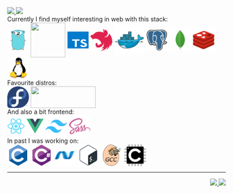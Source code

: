 <div style="display: inline_block">
<a href="https://github.com/danilluk1">
  <img height="180em" src="https://github-readme-stats.vercel.app/api?username=danilluk1&show_icons=true&theme=dracula&include_all_commits=true&count_private=true"/>
  <img height="180em" src="https://github-readme-stats.vercel.app/api/top-langs/?username=danilluk1&layout=compact&langs_count=8&theme=dracula"/>
  </a>
</div>

<div style="display: inline_block">
  <span style="bold">Currently I find myself interesting in web with this stack:</span>
  <div style="display: inline_block">
    <img align="center" height="50" width="50" src="https://github.com/devicons/devicon/blob/master/icons/go/go-original.svg">
    <img align="center" height="80" width="80" src="https://www.vectorlogo.zone/logos/grpcio/grpcio-ar21.svg" />
    <img align="center" height="40" width="50" src="https://raw.githubusercontent.com/devicons/devicon/master/icons/typescript/typescript-plain.svg" />
    <img align="center" height="50" width="50" src="https://github.com/devicons/devicon/raw/master/icons/nestjs/nestjs-plain.svg" />
    <img align="center" height="70" width="70" src="https://github.com/devicons/devicon/blob/master/icons/docker/docker-original.svg" />
    <img align="center" height="50" width="50" src="https://github.com/devicons/devicon/raw/master/icons/postgresql/postgresql-original.svg" />
    <img align="center" height="50" width="50" src="https://github.com/devicons/devicon/blob/master/icons/mongodb/mongodb-original.svg" />
    <img align="center" height="50" width="50" src="https://github.com/devicons/devicon/blob/master/icons/redis/redis-original.svg" />
    <img align="center" height="50" width="50" src="https://github.com/devicons/devicon/blob/master/icons/linux/linux-original.svg" />
    <br><span style="bold">Favourite distros:</span><br>
    <img align="center" height="50" width="50" src="https://github.com/devicons/devicon/blob/master/icons/fedora/fedora-original.svg" />
    <img align="center" height="50" width="150" src="https://archlinux.org/static/logos/archlinux-logo-dark-scalable.518881f04ca9.svg" />
    <br><span style="bold">And also a bit frontend:</span><br>
    <img align="center" height="40" width="40" src="https://github.com/devicons/devicon/blob/master/icons/react/react-original.svg" />
    <img align="center" height="40" width="40" src="https://github.com/devicons/devicon/raw/master/icons/vuejs/vuejs-original.svg" />
    <img align="center" height="50" width="50" src="https://github.com/devicons/devicon/blob/master/icons/tailwindcss/tailwindcss-plain.svg" />
    <img align="center" height="50" width="50" src="https://github.com/devicons/devicon/blob/master/icons/sass/sass-original.svg" />
    <br><span style="bold">In past I was working on:</span><br>
    <img align="center" height="50" width="50" src="https://github.com/devicons/devicon/blob/master/icons/c/c-original.svg" />
    <img align="center" height="50" width="50" src="https://github.com/devicons/devicon/blob/master/icons/csharp/csharp-original.svg" />
    <img align="center" height="50" width="50" src="https://github.com/devicons/devicon/blob/master/icons/dot-net/dot-net-original.svg" />
    <img align="center" height="50" width="50" src="https://github.com/devicons/devicon/raw/master/icons/bash/bash-original.svg" />
    <img align="center" height="50" width="50" src="https://github.com/devicons/devicon/blob/master/icons/gcc/gcc-original.svg" />
    <img align="center" height="50" width="50" src="https://github.com/devicons/devicon/blob/master/icons/embeddedc/embeddedc-original.svg" />
  </div>
</div> 
<hr/>
<div align="right" dir="auto">
  <a href="mailto:danluki02@yandex.ru">
    <img src="https://camo.githubusercontent.com/927d6b3961fa048ff7303daf291cb5869dfa25018997cf8c1373c2f6a85b1458/68747470733a2f2f696d672e736869656c64732e696f2f62616467652f2d476d61696c2d2532333333333f7374796c653d666f722d7468652d6261646765266c6f676f3d676d61696c266c6f676f436f6c6f723d7768697465" data-canonical-src="https://img.shields.io/badge/-Gmail-%23333?style=for-the-badge&amp;logo=gmail&amp;logoColor=white" style="max-width: 100%;">
  </a>
  <a href="https://t.me/danluki">
    <img    src="https://camo.githubusercontent.com/89d78d0fa70764992eba5b56146673e6499f0cf440dd8c7a63f03a40df0acc78/68747470733a2f2f696d672e736869656c64732e696f2f62616467652f2d54656c656772616d2d2532333333323f7374796c653d666f722d7468652d6261646765266c6f676f3d74656c656772616d266c6f676f436f6c6f723d7768697465" data-canonical-src="https://img.shields.io/badge/-Telegram-%23332?style=for-the-badge&amp;logo=telegram&amp;logoColor=white" style="max-width: 100%;">
  </a>
</div>
